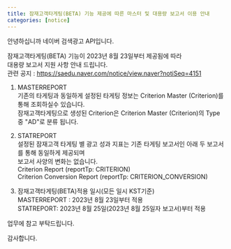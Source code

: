 ```yaml
---
title: 잠재고객타게팅(BETA) 기능 제공에 따른 마스터 및 대용량 보고서 이용 안내 
categories: [notice]
---
```


안녕하십니까 네이버 검색광고 API입니다. <br>

잠재고객타게팅(BETA) 기능이 2023년 8월 23일부터 제공됨에 따라 <br>
대용량 보고서 지원 사항 안내 드립니다. <br>
관련 공지 : https://saedu.naver.com/notice/view.naver?notiSeq=4151  <br>

1. MASTERREPORT<br>
기존의 타게팅과 동일하게 설정된 타게팅 정보는 Criterion Master (Criterion)를 통해 조회하실수 있습니다. <br>
잠재고객타게팅으로 생성된 Criterion은 Criterion Master (Criterion)의 Type 중 "AD"로 분류 됩니다. <br>

2. STATREPORT<br>
설정된 잠재고객 타게팅 별 광고 성과 지표는 기존 타게팅 보고서인 아래 두 보고서를 통해 동일하게 제공되며<br>
보고서 사양의 변화는 없습니다. <br>
Criterion Report (reportTp: CRITERION)<br>
Criterion Conversion Report (reportTp: CRITERION_CONVERSION)<br>

2. 잠재고객타게팅(BETA)적용 일시(모든 일시 KST기준)<br>
MASTERREPORT : 2023년 8월 23일부터 적용<br>
STATREPORT: 2023년 8월 25일(2023년 8월 25일자 보고서)부터 적용<br>

업무에 참고 부탁드립니다.<br>

감사합니다. <br>
